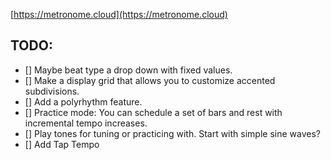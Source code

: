 [https://metronome.cloud](https://metronome.cloud)

## TODO:

- [] Maybe beat type a drop down with fixed values.
- [] Make a display grid that allows you to customize accented subdivisions.
- [] Add a polyrhythm feature.
- [] Practice mode: You can schedule a set of bars and rest with incremental tempo increases.
- [] Play tones for tuning or practicing with. Start with simple sine waves?
- [] Add Tap Tempo

